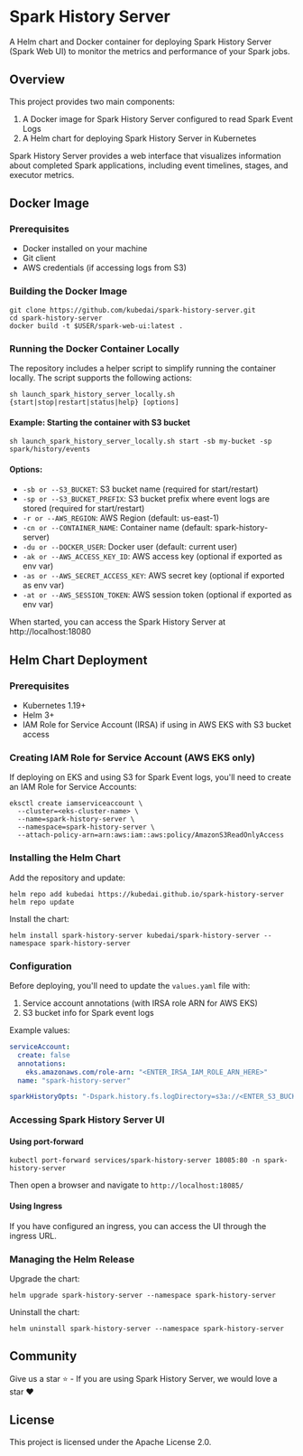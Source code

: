 # Spark History Server

A Helm chart and Docker container for deploying Spark History Server (Spark Web
UI) to monitor the metrics and performance of your Spark jobs.

## Overview

This project provides two main components:

1. A Docker image for Spark History Server configured to read Spark Event Logs
2. A Helm chart for deploying Spark History Server in Kubernetes

Spark History Server provides a web interface that visualizes information about
completed Spark applications, including event timelines, stages, and executor
metrics.

## Docker Image

### Prerequisites

- Docker installed on your machine
- Git client
- AWS credentials (if accessing logs from S3)

### Building the Docker Image

```shell
git clone https://github.com/kubedai/spark-history-server.git
cd spark-history-server
docker build -t $USER/spark-web-ui:latest .
```

### Running the Docker Container Locally

The repository includes a helper script to simplify running the container
locally. The script supports the following actions:

```shell
sh launch_spark_history_server_locally.sh {start|stop|restart|status|help} [options]
```

#### Example: Starting the container with S3 bucket

```shell
sh launch_spark_history_server_locally.sh start -sb my-bucket -sp spark/history/events
```

#### Options:

- `-sb or --S3_BUCKET`: S3 bucket name (required for start/restart)
- `-sp or --S3_BUCKET_PREFIX`: S3 bucket prefix where event logs are stored (required for start/restart)
- `-r or --AWS_REGION`: AWS Region (default: us-east-1)
- `-cn or --CONTAINER_NAME`: Container name (default: spark-history-server)
- `-du or --DOCKER_USER`: Docker user (default: current user)
- `-ak or --AWS_ACCESS_KEY_ID`: AWS access key (optional if exported as env var)
- `-as or --AWS_SECRET_ACCESS_KEY`: AWS secret key (optional if exported as env var)
- `-at or --AWS_SESSION_TOKEN`: AWS session token (optional if exported as env var)

When started, you can access the Spark History Server at http://localhost:18080

## Helm Chart Deployment

### Prerequisites

- Kubernetes 1.19+
- Helm 3+
- IAM Role for Service Account (IRSA) if using in AWS EKS with S3 bucket access

### Creating IAM Role for Service Account (AWS EKS only)

If deploying on EKS and using S3 for Spark Event logs, you'll need to create an
IAM Role for Service Accounts:

```shell
eksctl create iamserviceaccount \
  --cluster=<eks-cluster-name> \
  --name=spark-history-server \
  --namespace=spark-history-server \
  --attach-policy-arn=arn:aws:iam::aws:policy/AmazonS3ReadOnlyAccess
```

### Installing the Helm Chart

Add the repository and update:

```shell
helm repo add kubedai https://kubedai.github.io/spark-history-server
helm repo update
```

Install the chart:

```shell
helm install spark-history-server kubedai/spark-history-server --namespace spark-history-server
```

### Configuration

Before deploying, you'll need to update the `values.yaml` file with:

1. Service account annotations (with IRSA role ARN for AWS EKS)
2. S3 bucket info for Spark event logs

Example values:

```yaml
serviceAccount:
  create: false
  annotations:
    eks.amazonaws.com/role-arn: "<ENTER_IRSA_IAM_ROLE_ARN_HERE>"
  name: "spark-history-server"

sparkHistoryOpts: "-Dspark.history.fs.logDirectory=s3a://<ENTER_S3_BUCKET_NAME>/<PREFIX_FOR_SPARK_EVENT_LOGS>/"
```

### Accessing Spark History Server UI

#### Using port-forward

```shell
kubectl port-forward services/spark-history-server 18085:80 -n spark-history-server
```

Then open a browser and navigate to `http://localhost:18085/`

#### Using Ingress

If you have configured an ingress, you can access the UI through the ingress URL.

### Managing the Helm Release

Upgrade the chart:

```shell
helm upgrade spark-history-server --namespace spark-history-server
```

Uninstall the chart:

```shell
helm uninstall spark-history-server --namespace spark-history-server
```

## Community
Give us a star ⭐️ - If you are using Spark History Server, we would love a star ❤️

## License

This project is licensed under the Apache License 2.0.

